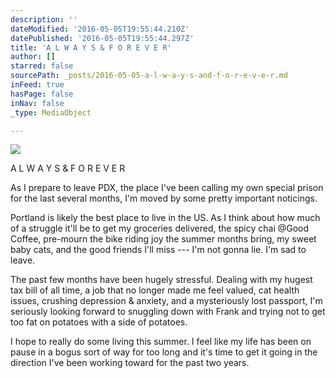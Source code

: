 ```yaml
---
description: ''
dateModified: '2016-05-05T19:55:44.210Z'
datePublished: '2016-05-05T19:55:44.297Z'
title: 'A L W A Y S & F O R E V E R'
author: []
starred: false
sourcePath: _posts/2016-05-05-a-l-w-a-y-s-and-f-o-r-e-v-e-r.md
inFeed: true
hasPage: false
inNav: false
_type: MediaObject

---
```

![](https://the-grid-user-content.s3-us-west-2.amazonaws.com/aa4979bc-72d3-4299-a729-0a64786f2c2b.jpg)

A L W A Y S & F O R E V E R

As I prepare to leave PDX, the place I've been calling my own special prison for the last several months, I'm moved by some pretty important noticings.

Portland is likely the best place to live in the US. As I think about how much of a struggle it'll be to get my groceries delivered, the spicy chai @Good Coffee, pre-mourn the bike riding joy the summer months bring, my sweet baby cats, and the good friends I'll miss --- I'm not gonna lie. I'm sad to leave.

The past few months have been hugely stressful. Dealing with my hugest tax bill of all time, a job that no longer made me feel valued, cat health issues, crushing depression & anxiety, and a mysteriously lost passport, I'm seriously looking forward to snuggling down with Frank and trying not to get too fat on potatoes with a side of potatoes.

I hope to really do some living this summer. I feel like my life has been on pause in a bogus sort of way for too long and it's time to get it going in the direction I've been working toward for the past two years.